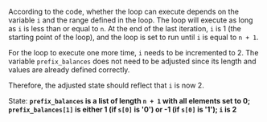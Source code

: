 According to the code, whether the loop can execute depends on the variable `i` and the range defined in the loop. The loop will execute as long as `i` is less than or equal to `n`. At the end of the last iteration, `i` is 1 (the starting point of the loop), and the loop is set to run until `i` is equal to `n + 1`. 

For the loop to execute one more time, `i` needs to be incremented to 2. The variable `prefix_balances` does not need to be adjusted since its length and values are already defined correctly. 

Therefore, the adjusted state should reflect that `i` is now 2.

State: **`prefix_balances` is a list of length `n + 1` with all elements set to 0; `prefix_balances[1]` is either 1 (if `s[0]` is '0') or -1 (if `s[0]` is '1'); `i` is 2**
